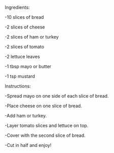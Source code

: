 Ingredients:

-10 slices of bread

-2 slices of cheese 

-2 slices of ham or turkey 

-2 slices of tomato

-2 lettuce leaves

-1 tbsp mayo or butter

-1 tsp mustard

Instructions:

-Spread mayo on one side of each slice of bread.

-Place cheese on one slice of bread.

-Add ham or turkey.

-Layer tomato slices and lettuce on top.

-Cover with the second slice of bread.

-Cut in half and enjoy!
